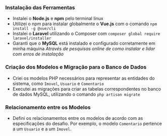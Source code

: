 ### Instalação das Ferramentas

- Instalei o **Node.js** e **npm** pelo terminal linux
- Utilizei o npm para instalar globalmente o **Vue.js** com o comando `npm install -g @vue/cli`
- Instalei o **Laravel** utilizando o Composer com `composer global require laravel/installer`
- Garanti que o **MySQL** está instalado e configurado corretamente em minha máquina
  _Através de pesquisas online de como instalar e lidar com erros de instalação_

### Criação dos Modelos e Migração para o Banco de Dados

- Criei os modelos PHP necessários para representar as entidades do sistema, como `Imovel`, `Usuario` e `Comentario`
- Executei as migrações para criar as tabelas correspondentes no banco de dados MySQL, utilizando o comando `php artisan migrate`

### Relacionamento entre os Modelos

- Defini os relacionamentos entre os modelos de acordo com as especificações do desafio. Por exemplo, o modelo `Comentario` pertence a um `Usuario` e a um `Imovel`.
